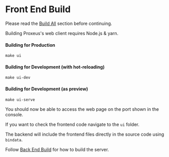 # Front End Build

Please read the [Build All](build_all.md) section before continuing.

Building Proxeus's web client requires Node.js & yarn.

#### Building for Production
```
make ui
```

#### Building for Development (with hot-reloading)
```
make ui-dev
```

#### Building for Development (as preview)
```
make ui-serve
```

You should now be able to access the web page on the port shown in the console.

If you want to check the frontend code navigate to the `ui` folder.

The backend will include the frontend files directly in the source code using `bindata`.

Follow [Back End Build](build_backend.md) for how to build the server.
